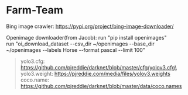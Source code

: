 # Farm-Team


Bing image crawler:
https://pypi.org/project/bing-image-downloader/

Openimage downloader(from Jacob):
  run "pip install openimages"       
  run "oi_download_dataset --csv_dir ~/openimages --base_dir ~/openimages --labels Horse --format pascal --limit 100"
  
  > yolo3.cfg: https://github.com/pjreddie/darknet/blob/master/cfg/yolov3.cfg\
  > yolo3.weight: https://pjreddie.com/media/files/yolov3.weights  
  > coco.name: https://github.com/pjreddie/darknet/blob/master/data/coco.names 
